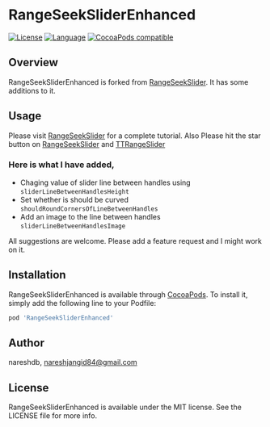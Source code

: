 # RangeSeekSliderEnhanced


[![License](https://img.shields.io/:license-mit-blue.svg)](https://doge.mit-license.org)
[![Language](https://img.shields.io/badge/language-swift-orange.svg?style=flat)](https://developer.apple.com/swift)
[![CocoaPods compatible](https://img.shields.io/cocoapods/v/RangeSeekSlider.svg?style=flat)](http://cocoadocs.org/docsets/RangeSeekSlider/)

## Overview
RangeSeekSliderEnhanced is forked from [RangeSeekSlider](https://github.com/WorldDownTown/RangeSeekSlider). It has some additions to it.


## Usage

Please visit [RangeSeekSlider](https://github.com/WorldDownTown/RangeSeekSlider) for a complete tutorial. Also Please hit the star button on [RangeSeekSlider](https://github.com/WorldDownTown/RangeSeekSlider) and [TTRangeSlider](https://github.com/TomThorpe/TTRangeSlider)

### Here is what I have added,

- Chaging value of slider line between handles using ``sliderLineBetweenHandlesHeight``
- Set whether is should be curved
    ``shouldRoundCornersOfLineBetweenHandles``
- Add an image to the line between handles
    ``sliderLineBetweenHandlesImage``
    
All suggestions are welcome. Please add a feature request and I might work on it.

## Installation

RangeSeekSliderEnhanced is available through [CocoaPods](https://cocoapods.org). To install
it, simply add the following line to your Podfile:

```ruby
pod 'RangeSeekSliderEnhanced'
```

## Author

nareshdb, nareshjangid84@gmail.com

## License

RangeSeekSliderEnhanced is available under the MIT license. See the LICENSE file for more info.
